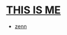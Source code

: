 # [THIS IS ME](https://3d-to-website-template.vercel.app/)

- [zenn](https://zenn.dev/litkyan/articles/2f941d1320570e)
